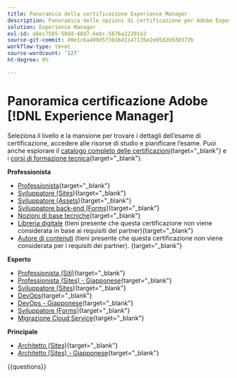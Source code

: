 ```yaml
---
title: Panoramica della certificazione Experience Manager
description: Panoramica delle opzioni di certificazione per Adobe Experience Manager
solution: Experience Manager
exl-id: abec7565-58dd-46d7-bebc-5676a22201e2
source-git-commit: d0e1c6a499d5f3016d1147135e2e85d2b930372b
workflow-type: tm+mt
source-wordcount: '127'
ht-degree: 0%

---
```


# Panoramica certificazione Adobe [!DNL Experience Manager]

Seleziona il livello e la mansione per trovare i dettagli dell’esame di certificazione, accedere alle risorse di studio e pianificare l’esame. Puoi anche esplorare il [catalogo completo delle certificazioni](https://certification.adobe.com/certifications){target="_blank"} e i [corsi di formazione tecnica](https://certification.adobe.com/courses/?/courses){target="_blank"}.

**Professionista**

* [Professionista](https://certification.adobe.com/certification/experience-manager-business-practitioner-professional){target="_blank"} <!--AD0-E126-->
* [Sviluppatore (Sites)](https://certification.adobe.com/certification/sites-developer-professional-v2){target="_blank"} <!--AD0-E128-->
* [Sviluppatore (Assets)](https://certification.adobe.com/certification/assets-developer-professional){target="_blank"} <!--AD0-E129-->
* [Sviluppatore back-end (Forms)](https://certification.adobe.com/certification/backend-developer-professional){target="_blank"} <!--AD0-E127-->
* [Nozioni di base tecniche](https://certification.adobe.com/certification/technical-foundations-professional){target="_blank"} <!--AD0-E132-->
* [Libreria digitale](https://certification.adobe.com/certification/digital-librarian-professional) (tieni presente che questa certificazione non viene considerata in base ai requisiti del partner){target="_blank"} <!--AD0-E143-->
* [Autore di contenuti](https://certification.adobe.com/certification/sites-content-author-professional) (tieni presente che questa certificazione non viene considerata per i requisiti dei partner).
  {target="_blank"} <!--AD0-E144-->

**Esperto**

* [Professionista (Siti)](https://certification.adobe.com/certification/sites-business-practitioner-expert){target="_blank"} <!--AD0-E121-->
* [Professionista (Sites) - Giapponese](https://certification.adobe.com/certification/sites-business-practitioner-expert){target="_blank"} <!--AD0-E121-J-->
* [Sviluppatore (Sites)](https://certification.adobe.com/certification/sites-developer-expert-v2){target="_blank"} <!--AD0-E137-->
* [DevOps](https://certification.adobe.com/certification/aem-devops-engineer-expert){target="_blank"} <!--AD0-E124-->
* [DevOps - Giapponese](https://certification.adobe.com/certification/aem-devops-engineer-expert){target="_blank"} <!--AD0-E124-J-->
* [Sviluppatore (Forms)](https://certification.adobe.com/certification/aem-forms-developer-expert){target="_blank"} <!--AD0-E125-->
* [Migrazione Cloud Service](https://certification.adobe.com/certification/cloud-service-migration-expert){target="_blank"} <!--AD0-E136-->

**Principale**

* [Architetto (Sites)](https://certification.adobe.com/certification/sites-architect-master){target="_blank"} <!--AD0-E117-->
* [Architetto (Sites) - Giapponese](https://certification.adobe.com/certification/sites-architect-master){target="_blank"} <!--AD0-E117-J-->

{{questions}}
